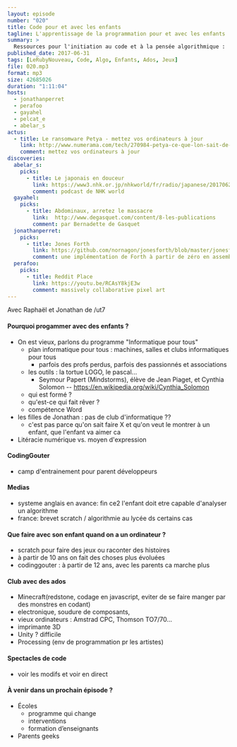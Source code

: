 ```yaml
---
layout: episode
number: "020"
title: Code pour et avec les enfants
tagline: L'apprentissage de la programmation pour et avec les enfants
summary: >
  Ressources pour l'initiation au code et à la pensée algorithmique :
published_date: 2017-06-31
tags: [LeRubyNouveau, Code, Algo, Enfants, Ados, Jeux]
file: 020.mp3
format: mp3
size: 42685026
duration: "1:11:04"
hosts:
  - jonathanperret
  - perafoo
  - gayahel
  - pelcat_e
  - abelar_s
actus:
  - title: Le ransomware Petya - mettez vos ordinateurs à jour
    link: http://www.numerama.com/tech/270984-petya-ce-que-lon-sait-de-lattaque-mondiale-au-ransomware-en-cours.html
    comment: mettez vos ordinateurs à jour
discoveries:
  abelar_s:
    picks:
      - title: Le japonais en douceur
        link: https://www3.nhk.or.jp/nhkworld/fr/radio/japanese/201706230600/
        comment: podcast de NHK world
  gayahel:
    picks:
      - title: Abdominaux, arretez le massacre
        link:  http://www.degasquet.com/content/8-les-publications
        comment: par Bernadette de Gasquet
  jonathanperret:
    picks:
      - title: Jones Forth
        link: https://github.com/nornagon/jonesforth/blob/master/jonesforth.S
        comment: une implémentation de Forth à partir de zéro en assembleur x86
  perafoo:
    picks:
      - title: Reddit Place
        link: https://youtu.be/RCAsY8kjE3w
        comment: massively collaborative pixel art
---
```

Avec Raphaël et Jonathan de /ut7

#### Pourquoi progammer avec des enfants ?

  * On est vieux, parlons du programme "Informatique pour tous"
    * plan informatique pour tous : machines, salles et clubs informatiques pour tous
      * parfois des profs perdus, parfois des passionnés et associations
    * les outils : la tortue LOGO, le pascal...
      * Seymour Papert (Mindstorms), élève de Jean Piaget, et Cynthia Solomon -- https://en.wikipedia.org/wiki/Cynthia_Solomon
    * qui est formé ?
    * qu'est-ce qui fait rêver ?
    * compétence Word
  * les filles de Jonathan : pas de club d'informatique ??
    * c'est pas parce qu'on sait faire X et qu'on veut le montrer à un enfant, que l'enfant va aimer ca
  * Litéracie numérique vs. moyen d'expression

#### CodingGouter

  * camp d'entrainement pour parent développeurs

#### Medias

  * systeme anglais en avance: fin ce2 l'enfant doit etre capable d'analyser un algorithme
  * france: brevet scratch / algorithmie au lycée ds certains cas

#### Que faire avec son enfant quand on a un ordinateur ?

  * scratch pour faire des jeux ou raconter des histoires
  * à partir de 10 ans on fait des choses plus évoluées
  * codinggouter : à partir de 12 ans, avec les parents ca marche plus

#### Club avec des ados

  * Minecraft(redstone, codage en javascript, eviter de se faire manger par des monstres en codant)
  * electronique, soudure de composants,
  * vieux ordinateurs : Amstrad CPC, Thomson TO7/70…
  * imprimante 3D
  * Unity ? difficile
  * Processing (env de programmation pr les artistes)

#### Spectacles de code

  * voir les modifs et voir en direct


#### À venir dans un prochain épisode ?

  * Écoles
    * programme qui change
    * interventions
    * formation d’enseignants
  * Parents geeks
